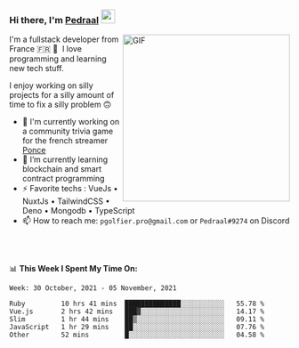 ### Hi there, I'm <a href="https://pedraal.dev" target="_blank">Pedraal</a> <img src="https://media.giphy.com/media/hvRJCLFzcasrR4ia7z/giphy.gif" width="25px">
<img align="right" alt="GIF" src="https://pedraal.dev/avatar.png" width="300" height="300" />

I'm a fullstack developer from France 🇫🇷 🥖 &nbsp;I love programming and learning new
tech stuff.

I enjoy working on silly projects for a silly amount of time to fix a silly problem 🙃

- 🔭  I'm currently working on a community trivia game for the french streamer <a href="https://twitch.tv/ponce" target="_blank">Ponce</a>
- 🌱 I’m currently learning blockchain and smart contract programming
- ⚡ Favorite techs : VueJs &bull; NuxtJs &bull; TailwindCSS &bull; Deno &bull; Mongodb &bull; TypeScript
- 📫 How to reach me: `pgolfier.pro@gmail.com` or `Pedraal#9274` on Discord

<br>
<br>

📊 **This Week I Spent My Time On:**
<!--START_SECTION:waka-->
```text
Week: 30 October, 2021 - 05 November, 2021

Ruby         10 hrs 41 mins  ██████████████░░░░░░░░░░░   55.78 % 
Vue.js       2 hrs 42 mins   ███▓░░░░░░░░░░░░░░░░░░░░░   14.17 % 
Slim         1 hr 44 mins    ██▒░░░░░░░░░░░░░░░░░░░░░░   09.11 % 
JavaScript   1 hr 29 mins    ██░░░░░░░░░░░░░░░░░░░░░░░   07.76 % 
Other        52 mins         █░░░░░░░░░░░░░░░░░░░░░░░░   04.58 % 
```
<!--END_SECTION:waka-->
